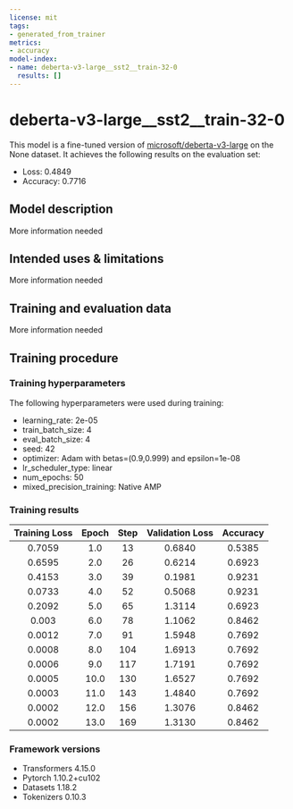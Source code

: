```yaml
---
license: mit
tags:
- generated_from_trainer
metrics:
- accuracy
model-index:
- name: deberta-v3-large__sst2__train-32-0
  results: []
---
```


<!-- This model card has been generated automatically according to the information the Trainer had access to. You
should probably proofread and complete it, then remove this comment. -->

# deberta-v3-large__sst2__train-32-0

This model is a fine-tuned version of [microsoft/deberta-v3-large](https://huggingface.co/microsoft/deberta-v3-large) on the None dataset.
It achieves the following results on the evaluation set:
- Loss: 0.4849
- Accuracy: 0.7716

## Model description

More information needed

## Intended uses & limitations

More information needed

## Training and evaluation data

More information needed

## Training procedure

### Training hyperparameters

The following hyperparameters were used during training:
- learning_rate: 2e-05
- train_batch_size: 4
- eval_batch_size: 4
- seed: 42
- optimizer: Adam with betas=(0.9,0.999) and epsilon=1e-08
- lr_scheduler_type: linear
- num_epochs: 50
- mixed_precision_training: Native AMP

### Training results

| Training Loss | Epoch | Step | Validation Loss | Accuracy |
|:-------------:|:-----:|:----:|:---------------:|:--------:|
| 0.7059        | 1.0   | 13   | 0.6840          | 0.5385   |
| 0.6595        | 2.0   | 26   | 0.6214          | 0.6923   |
| 0.4153        | 3.0   | 39   | 0.1981          | 0.9231   |
| 0.0733        | 4.0   | 52   | 0.5068          | 0.9231   |
| 0.2092        | 5.0   | 65   | 1.3114          | 0.6923   |
| 0.003         | 6.0   | 78   | 1.1062          | 0.8462   |
| 0.0012        | 7.0   | 91   | 1.5948          | 0.7692   |
| 0.0008        | 8.0   | 104  | 1.6913          | 0.7692   |
| 0.0006        | 9.0   | 117  | 1.7191          | 0.7692   |
| 0.0005        | 10.0  | 130  | 1.6527          | 0.7692   |
| 0.0003        | 11.0  | 143  | 1.4840          | 0.7692   |
| 0.0002        | 12.0  | 156  | 1.3076          | 0.8462   |
| 0.0002        | 13.0  | 169  | 1.3130          | 0.8462   |


### Framework versions

- Transformers 4.15.0
- Pytorch 1.10.2+cu102
- Datasets 1.18.2
- Tokenizers 0.10.3
